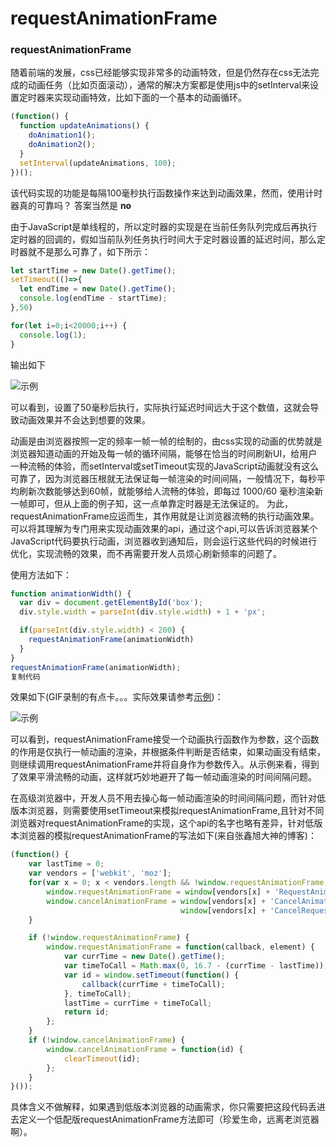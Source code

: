 # requestAnimationFrame

### requestAnimationFrame

随着前端的发展，css已经能够实现非常多的动画特效，但是仍然存在css无法完成的动画任务（比如页面滚动），通常的解决方案都是使用js中的setInterval来设置定时器来实现动画特效，比如下面的一个基本的动画循环。

```js
(function() {
  function updateAnimations() {
    doAnimation1();
    doAnimation2();
  }
  setInterval(updateAnimations, 100);
})();
```

该代码实现的功能是每隔100毫秒执行函数操作来达到动画效果，然而，使用计时器真的可靠吗？ 答案当然是 **no**

由于JavaScript是单线程的，所以定时器的实现是在当前任务队列完成后再执行定时器的回调的，假如当前队列任务执行时间大于定时器设置的延迟时间，那么定时器就不是那么可靠了，如下所示：

```js
let startTime = new Date().getTime();
setTimeout(()=>{
  let endTime = new Date().getTime();
  console.log(endTime - startTime);
},50)

for(let i=0;i<20000;i++) {
  console.log(1);
}
```

输出如下



![示例](https://user-gold-cdn.xitu.io/2018/2/13/1618f7c0f49e7fd2?imageView2/0/w/1280/h/960/format/webp/ignore-error/1)



可以看到，设置了50毫秒后执行，实际执行延迟时间远大于这个数值，这就会导致动画效果并不会达到想要的效果。

动画是由浏览器按照一定的频率一帧一帧的绘制的，由css实现的动画的优势就是浏览器知道动画的开始及每一帧的循环间隔，能够在恰当的时间刷新UI，给用户一种流畅的体验，而setInterval或setTimeout实现的JavaScript动画就没有这么可靠了，因为浏览器压根就无法保证每一帧渲染的时间间隔，一般情况下，每秒平均刷新次数能够达到60帧，就能够给人流畅的体验，即每过 1000/60 毫秒渲染新一帧即可，但从上面的例子知，这一点单靠定时器是无法保证的。 为此，requestAnimationFrame应运而生，其作用就是让浏览器流畅的执行动画效果。可以将其理解为专门用来实现动画效果的api，通过这个api,可以告诉浏览器某个JavaScript代码要执行动画，浏览器收到通知后，则会运行这些代码的时候进行优化，实现流畅的效果，而不再需要开发人员烦心刷新频率的问题了。

使用方法如下：

```js
function animationWidth() {
  var div = document.getElementById('box');
  div.style.width = parseInt(div.style.width) + 1 + 'px';

  if(parseInt(div.style.width) < 200) {
    requestAnimationFrame(animationWidth)
  }
}
requestAnimationFrame(animationWidth);
复制代码
```

效果如下(GIF录制的有点卡。。。实际效果请参考[示例](https://link.juejin.im/?target=https%3A%2F%2Fzhaolyang.github.io%2FblogBlogBlog%2Fjavascript%2FrequestAnimationFrame%2Fdemo.html))：

![示例](https://user-gold-cdn.xitu.io/2018/2/13/1618f7bc6acd9f5c?imageslim)



可以看到，requestAnimationFrame接受一个动画执行函数作为参数，这个函数的作用是仅执行一帧动画的渲染，并根据条件判断是否结束，如果动画没有结束，则继续调用requestAnimationFrame并将自身作为参数传入。从示例来看，得到了效果平滑流畅的动画，这样就巧妙地避开了每一帧动画渲染的时间间隔问题。

在高级浏览器中，开发人员不用去操心每一帧动画渲染的时间间隔问题，而针对低版本浏览器，则需要使用setTimeout来模拟requestAnimationFrame,且针对不同浏览器对requestAnimationFrame的实现，这个api的名字也略有差异，针对低版本浏览器的模拟requestAnimationFrame的写法如下(来自张鑫旭大神的博客)：

```js
(function() {
    var lastTime = 0;
    var vendors = ['webkit', 'moz'];
    for(var x = 0; x < vendors.length && !window.requestAnimationFrame; ++x) {
        window.requestAnimationFrame = window[vendors[x] + 'RequestAnimationFrame'];
        window.cancelAnimationFrame = window[vendors[x] + 'CancelAnimationFrame'] ||    // Webkit中此取消方法的名字变了
                                      window[vendors[x] + 'CancelRequestAnimationFrame'];
    }

    if (!window.requestAnimationFrame) {
        window.requestAnimationFrame = function(callback, element) {
            var currTime = new Date().getTime();
            var timeToCall = Math.max(0, 16.7 - (currTime - lastTime));
            var id = window.setTimeout(function() {
                callback(currTime + timeToCall);
            }, timeToCall);
            lastTime = currTime + timeToCall;
            return id;
        };
    }
    if (!window.cancelAnimationFrame) {
        window.cancelAnimationFrame = function(id) {
            clearTimeout(id);
        };
    }
}());
```

具体含义不做解释，如果遇到低版本浏览器的动画需求，你只需要把这段代码丢进去定义一个低配版requestAnimationFrame方法即可（珍爱生命，远离老浏览器啊）。